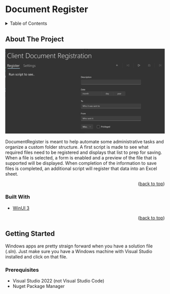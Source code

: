 # Document Register

<!-- TABLE OF CONTENTS -->
<details>
  <summary>Table of Contents</summary>
  <ol>
    <li>
      <a href="#about-the-project">About The Project</a>
      <ul>
        <li><a href="#built-with">Built With</a></li>
      </ul>
    </li>
    <li>
      <a href="#getting-started">Getting Started</a>
      <ul>
        <li><a href="#prerequisites">Prerequisites</a></li>
        <li><a href="#installation">Installation</a></li>
      </ul>
    </li>
  </ol>
</details>



<!-- ABOUT THE PROJECT -->
## About The Project

<img src="/DocumentRegister/Assets/screenshot.png" alt="screenshot">

DocumentRegister is meant to help automate some administrative tasks and organize a custom folder structure.
A first script is made to see what required files need to be registered and displays that list to prep for saving.
When a file is selected, a form is enabled and a preview of the file that is supported will be displayed.
When completion of the information to save files is completed, an additional script will register that data into an Excel sheet.

<p align="right">(<a href="#readme-top">back to top</a>)</p>



### Built With

* [WinUI 3](https://learn.microsoft.com/en-us/windows/apps/winui/winui3/)

<p align="right">(<a href="#readme-top">back to top</a>)</p>



<!-- GETTING STARTED -->
## Getting Started

Windows apps are pretty straign forward when you have a solution file (.sln). Just make sure you have a Windows machine with Visual Studio installed and click on that file. 

### Prerequisites
- Visual Studio 2022 (not Visual Studio Code)
- Nuget Package Manager